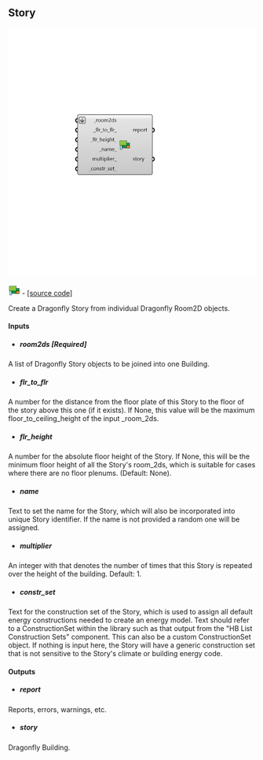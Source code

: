 ## Story

![](../../images/components/Story.png)

![](../../images/icons/Story.png) - [[source code]](https://github.com/ladybug-tools/dragonfly-grasshopper/blob/master/dragonfly_grasshopper/src//DF%20Story.py)


Create a Dragonfly Story from individual Dragonfly Room2D objects. 



#### Inputs
* ##### room2ds [Required]
A list of Dragonfly Story objects to be joined into one Building. 
* ##### flr_to_flr 
A number for the distance from the floor plate of this Story to the floor of the story above this one (if it exists). If None, this value will be the maximum floor_to_ceiling_height of the input _room_2ds. 
* ##### flr_height 
A number for the absolute floor height of the Story. If None, this will be the minimum floor height of all the Story's room_2ds, which is suitable for cases where there are no floor plenums. (Default: None). 
* ##### name 
Text to set the name for the Story, which will also be incorporated into unique Story identifier. If the name is not provided a random one will be assigned. 
* ##### multiplier 
An integer with that denotes the number of times that this Story is repeated over the height of the building. Default: 1. 
* ##### constr_set 
Text for the construction set of the Story, which is used to assign all default energy constructions needed to create an energy model. Text should refer to a ConstructionSet within the library such as that output from the "HB List Construction Sets" component. This can also be a custom ConstructionSet object. If nothing is input here, the Story will have a generic construction set that is not sensitive to the Story's climate or building energy code. 

#### Outputs
* ##### report
Reports, errors, warnings, etc. 
* ##### story
Dragonfly Building. 